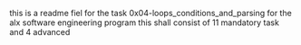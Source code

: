 this is a readme fiel for the task 0x04-loops_conditions_and_parsing for the alx software engineering program this shall consist of 11 mandatory task and 4 advanced